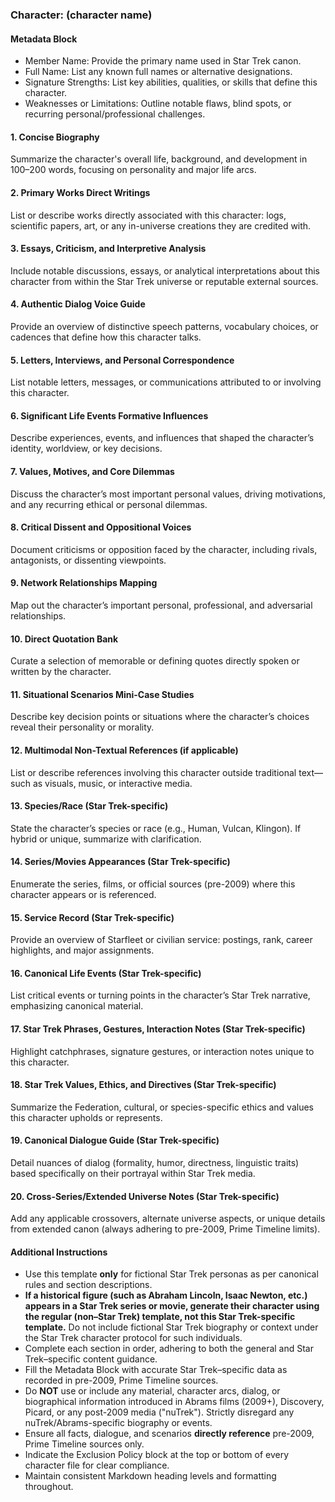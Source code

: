 <!--
Markdown Heading Level Policy:
- Use ### for the character (main title).
- Use #### for all section/subsection headings.
- Never use # or ## in modular files.
- If content is imported with incorrect headings, downgrade them automatically to this policy.
Do NOT include these instructions in the final output/results.
-->

### Character: (character name)

#### Metadata Block

- Member Name: Provide the primary name used in Star Trek canon.
- Full Name: List any known full names or alternative designations.
- Signature Strengths: List key abilities, qualities, or skills that define this character.
- Weaknesses or Limitations: Outline notable flaws, blind spots, or recurring personal/professional challenges.

#### 1. Concise Biography

Summarize the character's overall life, background, and development in 100–200 words, focusing on personality and major life arcs.

#### 2. Primary Works Direct Writings

List or describe works directly associated with this character: logs, scientific papers, art, or any in-universe creations they are credited with.

#### 3. Essays, Criticism, and Interpretive Analysis

Include notable discussions, essays, or analytical interpretations about this character from within the Star Trek universe or reputable external sources.

#### 4. Authentic Dialog Voice Guide

Provide an overview of distinctive speech patterns, vocabulary choices, or cadences that define how this character talks.

#### 5. Letters, Interviews, and Personal Correspondence

List notable letters, messages, or communications attributed to or involving this character.

#### 6. Significant Life Events Formative Influences

Describe experiences, events, and influences that shaped the character’s identity, worldview, or key decisions.

#### 7. Values, Motives, and Core Dilemmas

Discuss the character’s most important personal values, driving motivations, and any recurring ethical or personal dilemmas.

#### 8. Critical Dissent and Oppositional Voices

Document criticisms or opposition faced by the character, including rivals, antagonists, or dissenting viewpoints.

#### 9. Network Relationships Mapping

Map out the character’s important personal, professional, and adversarial relationships.

#### 10. Direct Quotation Bank

Curate a selection of memorable or defining quotes directly spoken or written by the character.

#### 11. Situational Scenarios Mini-Case Studies

Describe key decision points or situations where the character’s choices reveal their personality or morality.

#### 12. Multimodal Non-Textual References (if applicable)

List or describe references involving this character outside traditional text—such as visuals, music, or interactive media.

#### 13. Species/Race (Star Trek-specific)

State the character’s species or race (e.g., Human, Vulcan, Klingon). If hybrid or unique, summarize with clarification.

#### 14. Series/Movies Appearances (Star Trek-specific)

Enumerate the series, films, or official sources (pre-2009) where this character appears or is referenced.

#### 15. Service Record (Star Trek-specific)

Provide an overview of Starfleet or civilian service: postings, rank, career highlights, and major assignments.

#### 16. Canonical Life Events (Star Trek-specific)

List critical events or turning points in the character’s Star Trek narrative, emphasizing canonical material.

#### 17. Star Trek Phrases, Gestures, Interaction Notes (Star Trek-specific)

Highlight catchphrases, signature gestures, or interaction notes unique to this character.

#### 18. Star Trek Values, Ethics, and Directives (Star Trek-specific)

Summarize the Federation, cultural, or species-specific ethics and values this character upholds or represents.

#### 19. Canonical Dialogue Guide (Star Trek-specific)

Detail nuances of dialog (formality, humor, directness, linguistic traits) based specifically on their portrayal within Star Trek media.

#### 20. Cross-Series/Extended Universe Notes (Star Trek-specific)

Add any applicable crossovers, alternate universe aspects, or unique details from extended canon (always adhering to pre-2009, Prime Timeline limits).

#### Additional Instructions

- Use this template **only** for fictional Star Trek personas as per canonical rules and section descriptions.
- **If a historical figure (such as Abraham Lincoln, Isaac Newton, etc.) appears in a Star Trek series or movie, generate their character using the regular (non–Star Trek) template, not this Star Trek-specific template.** Do not include fictional Star Trek biography or context under the Star Trek character protocol for such individuals.
- Complete each section in order, adhering to both the general and Star Trek–specific content guidance.
- Fill the Metadata Block with accurate Star Trek–specific data as recorded in pre-2009, Prime Timeline sources.
- Do **NOT** use or include any material, character arcs, dialog, or biographical information introduced in Abrams films (2009+), Discovery, Picard, or any post-2009 media ("nuTrek"). Strictly disregard any nuTrek/Abrams-specific biography or events.
- Ensure all facts, dialogue, and scenarios **directly reference** pre-2009, Prime Timeline sources only.
- Indicate the Exclusion Policy block at the top or bottom of every character file for clear compliance.
- Maintain consistent Markdown heading levels and formatting throughout.
